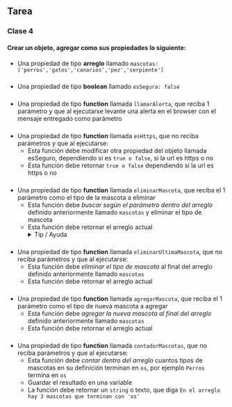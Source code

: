 
## Tarea

### Clase 4

#### Crear un objeto, agregar como sus propiedades lo siguiente:

- Una propiedad de tipo **arreglo** llamado `mascotas: ['perros','gatos','canarios','pez','serpiente']`
###
- Una propiedad de tipo **boolean** llamado `esSegura: false`
###
- Una propiedad de tipo **function** llamada `llamarAlerta`, que reciba 1 parámetro y que al ejecutarse levante una alerta en el browser con el mensaje entregado como parámetro
###
- Una propiedad de tipo **function** llamada `esHttps`, que no reciba parámetros y que al ejecutarse:
  - Esta función debe modificar otra propiedad del objeto llamada esSeguro, dependiendo si es `true o false`, si la url es https o no
  - Esta función debe retornar `true o false` dependiendo si la url es https o no
###
- Una propiedad de tipo **function** llamada `eliminarMascota`, que reciba el 1 parámetro como el tipo de la mascota a eliminar
   - Esta función debe *buscar según el parámetro dentro del arreglo* definido anteriormente llamado `mascotas` y eliminar el tipo de mascota
   - Esta función debe retornar el arreglo actual
     <details>
      <summary>Tip / Ayuda</summary>
      <p>
      Pueden usar indexOf en el arreglo
      </p>
    </details>
###
- Una propiedad de tipo **function** llamada `eliminarUltimaMascota`, que no reciba parámetros y que al ejecutarse:
   - Esta función debe *eliminar el tipo de mascota* al final del arreglo definido anteriormente llamado `mascotas`
   - Esta función debe retornar el arreglo actual
###
- Una propiedad de tipo **function** llamada `agregarMascota`, que reciba el 1 parámetro como el tipo de nueva mascota a agregar
   - Esta función debe *agregar la nueva mascota al final del arreglo* definido anteriormente llamado `mascotas`
   - Esta función debe retornar el arreglo actual
###
- Una propiedad de tipo **function** llamada `contadorMascotas`, que no reciba parámetros y que al ejecutarse:
  - Esta función debe *contar dentro del arreglo* cuantos tipos de mascotas en su definición terminan en `os`, por ejemplo `Perros` termina en `os`
  - Guardar el resultado en una variable
  - La función debe retornar un `string` o texto, que diga `En el arreglo hay 3 mascotas que terminan con 'os'`